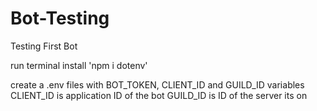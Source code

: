 # Bot-Testing
 Testing First Bot
 
 run terminal
install 'npm i dotenv'

create a .env files with BOT_TOKEN, CLIENT_ID and GUILD_ID variables
CLIENT_ID is application ID of the bot
GUILD_ID is ID of the server its on
